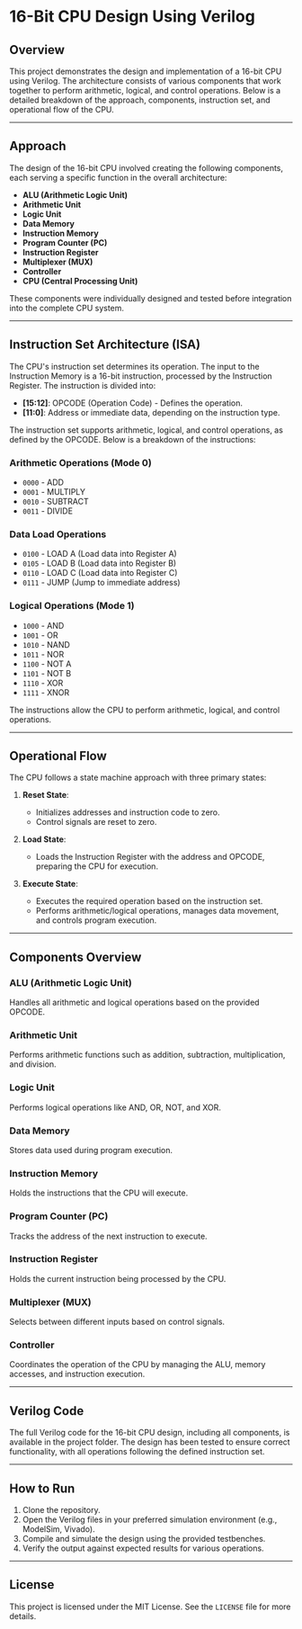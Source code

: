 # 16-Bit CPU Design Using Verilog

## Overview

This project demonstrates the design and implementation of a 16-bit CPU using Verilog. The architecture consists of various components that work together to perform arithmetic, logical, and control operations. Below is a detailed breakdown of the approach, components, instruction set, and operational flow of the CPU.

---

## Approach

The design of the 16-bit CPU involved creating the following components, each serving a specific function in the overall architecture:

- **ALU (Arithmetic Logic Unit)**
- **Arithmetic Unit**
- **Logic Unit**
- **Data Memory**
- **Instruction Memory**
- **Program Counter (PC)**
- **Instruction Register**
- **Multiplexer (MUX)**
- **Controller**
- **CPU (Central Processing Unit)**

These components were individually designed and tested before integration into the complete CPU system.

---

## Instruction Set Architecture (ISA)

The CPU's instruction set determines its operation. The input to the Instruction Memory is a 16-bit instruction, processed by the Instruction Register. The instruction is divided into:

- **[15:12]**: OPCODE (Operation Code) - Defines the operation.
- **[11:0]**: Address or immediate data, depending on the instruction type.

The instruction set supports arithmetic, logical, and control operations, as defined by the OPCODE. Below is a breakdown of the instructions:

### Arithmetic Operations (Mode 0)

- `0000` - ADD
- `0001` - MULTIPLY
- `0010` - SUBTRACT
- `0011` - DIVIDE

### Data Load Operations

- `0100` - LOAD A (Load data into Register A)
- `0105` - LOAD B (Load data into Register B)
- `0110` - LOAD C (Load data into Register C)
- `0111` - JUMP (Jump to immediate address)

### Logical Operations (Mode 1)

- `1000` - AND
- `1001` - OR
- `1010` - NAND
- `1011` - NOR
- `1100` - NOT A
- `1101` - NOT B
- `1110` - XOR
- `1111` - XNOR

The instructions allow the CPU to perform arithmetic, logical, and control operations.

---

## Operational Flow

The CPU follows a state machine approach with three primary states:

1. **Reset State**:
   - Initializes addresses and instruction code to zero.
   - Control signals are reset to zero.
   
2. **Load State**:
   - Loads the Instruction Register with the address and OPCODE, preparing the CPU for execution.
   
3. **Execute State**:
   - Executes the required operation based on the instruction set. 
   - Performs arithmetic/logical operations, manages data movement, and controls program execution.

---

## Components Overview

### ALU (Arithmetic Logic Unit)
Handles all arithmetic and logical operations based on the provided OPCODE.

### Arithmetic Unit
Performs arithmetic functions such as addition, subtraction, multiplication, and division.

### Logic Unit
Performs logical operations like AND, OR, NOT, and XOR.

### Data Memory
Stores data used during program execution.

### Instruction Memory
Holds the instructions that the CPU will execute.

### Program Counter (PC)
Tracks the address of the next instruction to execute.

### Instruction Register
Holds the current instruction being processed by the CPU.

### Multiplexer (MUX)
Selects between different inputs based on control signals.

### Controller
Coordinates the operation of the CPU by managing the ALU, memory accesses, and instruction execution.

---

## Verilog Code

The full Verilog code for the 16-bit CPU design, including all components, is available in the project folder. The design has been tested to ensure correct functionality, with all operations following the defined instruction set.

---

## How to Run

1. Clone the repository.
2. Open the Verilog files in your preferred simulation environment (e.g., ModelSim, Vivado).
3. Compile and simulate the design using the provided testbenches.
4. Verify the output against expected results for various operations.

---

## License

This project is licensed under the MIT License. See the `LICENSE` file for more details.
